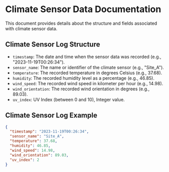 # Climate Sensor Data Documentation

This document provides details about the structure and fields associated with climate sensor data.

## Climate Sensor Log Structure

- `timestamp`: The date and time when the sensor data was recorded (e.g., "2023-11-19T00:26:34").
- `sensor_name`: The name or identifier of the climate sensor (e.g., "Site_A").
- `temperature`: The recorded temperature in degrees Celsius (e.g., 37.68).
- `humidity`: The recorded humidity level as a percentage (e.g., 46.85).
- `wind_speed`: The recorded wind speed in kilometer per hour (e.g., 14.98).
- `wind_orientation`: The recorded wind orientation in degrees (e.g., 89.03).
- `uv_index`: UV Index (between 0 and 10), Integer value.

## Climate Sensor Log Example

```json
{
  "timestamp": "2023-11-19T00:26:34",
  "sensor_name": "Site_A",
  "temperature": 37.68,
  "humidity": 46.85,
  "wind_speed": 14.98,
  "wind_orientation": 89.03,
  "uv_index": 2
}
```